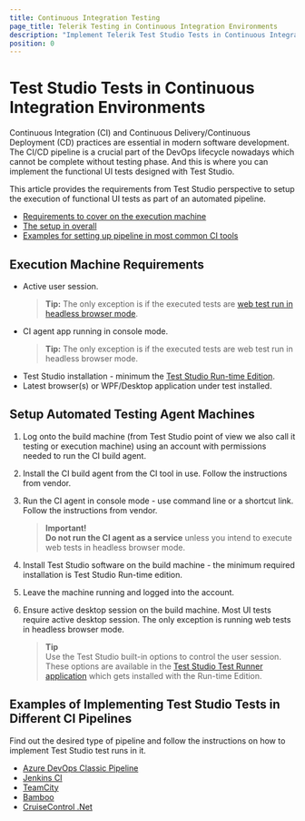 ```yaml
---
title: Continuous Integration Testing 
page_title: Telerik Testing in Continuous Integration Environments
description: "Implement Telerik Test Studio Tests in Continuous Integration Environments"
position: 0
---
```

# Test Studio Tests in Continuous Integration Environments

Continuous Integration (CI) and Continuous Delivery/Continuous Deployment (CD) practices are essential in modern software development. The CI/CD pipeline is a crucial part of the DevOps lifecycle nowadays which cannot be complete without testing phase. And this is where you can implement the functional UI tests designed with Test Studio. 

This article provides the requirements from Test Studio perspective to setup the execution of functional UI tests as part of an automated pipeline.

* [Requirements to cover on the execution machine](#execution-machine-requirements)
* [The setup in overall](#setup-automated-testing-agents)
* [Examples for setting up pipeline in most common CI tools](#examples-of-implementing-test-studio-tests-in-different-ci-pipelines)

## Execution Machine Requirements 

* Active user session. 
    > __Tip:__ The only exception is if the executed tests are <a href="/automated-tests/headless/headless-test-execution" target="_blank">web test run in headless browser mode</a>. 
* CI agent app running in console mode. 
    > __Tip:__ The only exception is if the executed tests are web test run in headless browser mode.
* Test Studio installation - minimum the <a href="/test-studio-editions#test-studio-run-time-add-on" target="_blank">Test Studio Run-time Edition</a>. 
* Latest browser(s) or WPF/Desktop application under test installed. 

## Setup Automated Testing Agent Machines

1. Log onto the build machine (from Test Studio point of view we also call it testing or execution machine) using an account with permissions needed to run the CI build agent.

1. Install the CI build agent from the CI tool in use. Follow the instructions from vendor. 

1. Run the CI agent in console mode - use command line or a shortcut link. Follow the instructions from vendor. 

    > __Important!__
    > </br>
    > __Do not run the CI agent as a service__ unless you intend to execute web tests in headless browser mode.

1. Install Test Studio software on the build machine - the minimum required installation is Test Studio Run-time edition.

1. Leave the machine running and logged into the account. 

1. Ensure active desktop session on the build machine. Most UI tests require active desktop session. The only exception is running web tests in headless browser mode. 

    > __Tip__
    > </br>
    > Use the Test Studio built-in options to control the user session. These options are available in the <a href="/advanced-topics/build-server/ts-test-runner-app" target="_blank">Test Studio Test Runner application</a> which gets installed with the Run-time Edition. 

## Examples of Implementing Test Studio Tests in Different CI Pipelines

Find out the desired type of pipeline and follow the instructions on how to implement Test Studio test runs in it. 

* <a href="/advanced-topics/build-server/azure-devops" target="_blank">Azure DevOps Classic Pipeline</a>
* <a href="/advanced-topics/build-server/jenkins-ci" target="_blank">Jenkins CI</a>
* <a href="/advanced-topics/build-server/team-city-builds" target="_blank">TeamCity</a>
* <a href="/advanced-topics/build-server/bamboo" target="_blank">Bamboo</a>
* <a href="/advanced-topics/build-server/cruise-control.net-builds" target="_blank">CruiseControl .Net</a>
